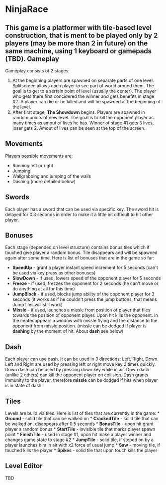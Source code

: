 # NinjaRace

This game is a platformer with tile-based level construction, that is ment to be played only by 2 players (may be more than 2 in future) on the same machine, using 1 keyboard or gamepads (TBD).
Gameplay
--------
  Gameplay consists of 2 stages:
  1) At the beginning players are spawned on separate parts of one level. Splitscreen allows each player to see part of world around them. The goal is to get to a sertain point of level (usually the center). The player who gets there first concidered the winner and gets benefits in stage #2. A player can die or be killed and will be spawned at the beginning of the level.
  2) After first stage, <b>The Showdown</b> begins. Players are spawned in random points of new level. The goal is to kill the opponent player as many times as amout of lives he has. Winner of stage #1 gets 3 lives, loser gets 2. Amout of lives can be seen at the top of the screen.
  
Movements
---------
 Players possible movements are:
 * Running left or right
 * Jumping
 * Wallgrabbing and jumping of the walls
 * Dashing (more detailed below)
  
Swords
------
  Each player has a sword that can be used via specific key. The sword hit is delayed for 0.3 seconds in order to make it a little bit difficult to hit other player.
  
Bonuses
-------
  Each stage (depended on level structure) contains bonus tiles which if touched give player a random bonus. Tile disappears and will be spawned again after some time.
  Here is list of bonuses that are in the game so far:
  * <b>SpeedUp</b> - grant a player instant speed increment for 5 seconds (can't be used via key press as other bonuses)
  * <b>SlowDown</b> - if used, lowers speed of the opponent player for 5 seconds
  * <b>Freeze</b> - if used, frezzes the opponent for 2 seconds (he can't move or do anything at all for this time)
  * <b>JumpBlock</b> - if used, blocks jump ability of the opponent player for 3 seconds (it works as if he couldn't press the jump buttons, that means JumpTiles will still work)
  * <b>Missle</b> - if used, launches a missle from position of player that flies towards the position of opponent player. Upon hit kills the opponent. In the center appears a window with missle flying and the distance to the opponent from missle position. (missle can be dodged if player is <b>dashing</b> by the moment of hit. About <b>dash</b> see below)
  
Dash
----
  Each player can use dash. It can be used in 3 directions: Left, Right, Down. Left and Right are used by pressing left or right move key 2 times quickly. Down dash can be used by pressing down key while in air. Down dash (unlike 2 others) can kill the opponent player on collision. Dash grants immunity to the player, therefore <b>missle</b> can be dodged if hits when player is in state of dash.
  
Tiles
-----
  Levels are build via tiles. 
  Here is list of tiles that are currently in the game:
    * <b>Ground</b> - solid tile that can be walked on
    * <b>CrackedTile</b> - solid tile that can be walked on, disappears after 0.5 seconds
    * <b>BonusTile</b> - upon hit grant player a random bonus
    * <b>StartTile</b> - invisible tile that marks player spawn point
    * <b>FinishTile</b> - used in stage #1, upon hit make a player winner and changes game state to stage #2
    * <b>JumpTile</b> - solid tile, if steped on by a player launches him in air with x2 force of usual jump
    * <b>Saw</b> - moving tile, if touched kills the player
    * <b>Spikes</b> - solid tile that upon touch kills the player
    
Level Editor
------------
TBD
